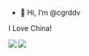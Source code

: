 - 👋 Hi, I’m @cgrddv


I  Love China!

<img align="left" src="https://github-readme-stats.vercel.app/api?username=cgrddv&show_icons=true&line_height=24"/>
<img alian="right" src="https://github-readme-stats.vercel.app/api/top-langs?username=cgrddv&layout=compact&langs_count=8&card_width=280"/>
